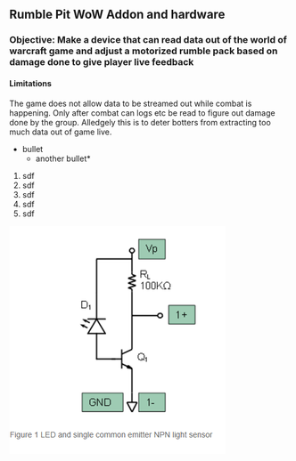 ## Rumble Pit WoW Addon and hardware
### Objective: Make a device that can read data out of the world of warcraft game and adjust a motorized rumble pack based on damage done to give player live feedback 

#### Limitations
The game does not allow data to be streamed out while combat is happening.  Only after combat can logs etc be read to figure out damage done by the group.  Alledgely this is to deter botters from extracting too much data out of game live.


* bullet
  * another bullet*
1. sdf
1. sdf
1. sdf
  1. sdf
  1. sdf
  
![amplifier schematic](/Images/PhotoDiodeSchematic.PNG)

